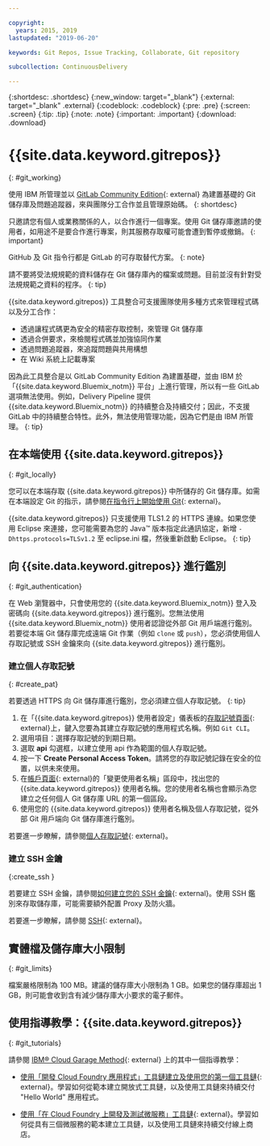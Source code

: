 ```yaml
---

copyright:
  years: 2015, 2019
lastupdated: "2019-06-20"

keywords: Git Repos, Issue Tracking, Collaborate, Git repository

subcollection: ContinuousDelivery

---
```


{:shortdesc: .shortdesc}
{:new_window: target="_blank"}
{:external: target="_blank" .external}
{:codeblock: .codeblock}
{:pre: .pre}
{:screen: .screen}
{:tip: .tip}
{:note: .note}
{:important: .important}
{:download: .download}

# {{site.data.keyword.gitrepos}}
{: #git_working}

使用 IBM 所管理並以 [GitLab Community Edition](https://about.gitlab.com/){: external} 為建置基礎的 Git 儲存庫及問題追蹤器，來與團隊分工合作並且管理原始碼。
{: shortdesc}

只邀請您有個人或業務關係的人，以合作進行一個專案。使用 Git 儲存庫邀請的使用者，如用途不是要合作進行專案，則其服務存取權可能會遭到暫停或撤銷。
{: important}

GitHub 及 Git 指令行都是 GitLab 的可存取替代方案。
{: note}

請不要將受法規規範的資料儲存在 Git 儲存庫內的檔案或問題。目前並沒有針對受法規規範之資料的程序。
{: tip}

{{site.data.keyword.gitrepos}} 工具整合可支援團隊使用多種方式來管理程式碼以及分工合作：
   * 透過讓程式碼更為安全的精密存取控制，來管理 Git 儲存庫
   * 透過合併要求，來檢閱程式碼並加強協同作業
   * 透過問題追蹤器，來追蹤問題與共用構想
   * 在 Wiki 系統上記載專案

因為此工具整合是以 GitLab Community Edition 為建置基礎，並由 IBM 於「{{site.data.keyword.Bluemix_notm}} 平台」上進行管理，所以有一些 GitLab 選項無法使用。例如，Delivery Pipeline 提供 {{site.data.keyword.Bluemix_notm}} 的持續整合及持續交付；因此，不支援 GitLab 中的持續整合特性。此外，無法使用管理功能，因為它們是由 IBM 所管理。
{: tip}


## 在本端使用 {{site.data.keyword.gitrepos}}
{: #git_locally}

您可以在本端存取 {{site.data.keyword.gitrepos}} 中所儲存的 Git 儲存庫。如需在本端設定 Git 的指示，請參閱[在指令行上開始使用 Git](https://us-south.git.cloud.ibm.com/help/gitlab-basics/start-using-git){: external}。

{{site.data.keyword.gitrepos}} 只支援使用 TLS1.2 的 HTTPS 連線。如果您使用 Eclipse 來連接，您可能需要為您的 Java&trade; 版本指定此通訊協定，新增 `-Dhttps.protocols=TLSv1.2` 至 eclipse.ini 檔，然後重新啟動 Eclipse。
{: tip}

## 向 {{site.data.keyword.gitrepos}} 進行鑑別
{: #git_authentication}

在 Web 瀏覽器中，只會使用您的 {{site.data.keyword.Bluemix_notm}} 登入及密碼向 {{site.data.keyword.gitrepos}} 進行鑑別。您無法使用 {{site.data.keyword.Bluemix_notm}} 使用者認證從外部 Git 用戶端進行鑑別。若要從本端 Git 儲存庫完成遠端 Git 作業（例如 `clone` 或 `push`），您必須使用個人存取記號或 SSH 金鑰來向 {{site.data.keyword.gitrepos}} 進行鑑別。

### 建立個人存取記號
{: #create_pat}

若要透過 HTTPS 向 Git 儲存庫進行鑑別，您必須建立個人存取記號。
{: tip}

1. 在「{{site.data.keyword.gitrepos}} 使用者設定」儀表板的[存取記號頁面](https://us-south.git.cloud.ibm.com/profile/personal_access_tokens){: external}上，鍵入您要為其建立存取記號的應用程式名稱。例如 `Git CLI`。
1. 選用項目：選擇存取記號的到期日期。
1. 選取 **api** 勾選框，以建立使用 api 作為範圍的個人存取記號。
1. 按一下 **Create Personal Access Token**。請將您的存取記號記錄在安全的位置，以供未來使用。
1. 在[帳戶頁面](https://us-south.git.cloud.ibm.com/profile/account){: external}的「變更使用者名稱」區段中，找出您的 {{site.data.keyword.gitrepos}} 使用者名稱。您的使用者名稱也會顯示為您建立之任何個人 Git 儲存庫 URL 的第一個區段。
1. 使用您的 {{site.data.keyword.gitrepos}} 使用者名稱及個人存取記號，從外部 Git 用戶端向 Git 儲存庫進行鑑別。

若要進一步瞭解，請參閱[個人存取記號](https://us-south.git.cloud.ibm.com/help/api/README.html#personal-access-tokens){: external}。

### 建立 SSH 金鑰  
{:create_ssh }

若要建立 SSH 金鑰，請參閱[如何建立您的 SSH 金鑰](https://us-south.git.cloud.ibm.com/help/gitlab-basics/create-your-ssh-keys){: external}。使用 SSH 鑑別來存取儲存庫，可能需要額外配置 Proxy 及防火牆。

若要進一步瞭解，請參閱 [SSH](https://us-south.git.cloud.ibm.com/help/ssh/README){: external}。

## 實體檔及儲存庫大小限制
{: #git_limits}

檔案嚴格限制為 100 MB。建議的儲存庫大小限制為 1 GB。如果您的儲存庫超出 1 GB，則可能會收到含有減少儲存庫大小要求的電子郵件。

## 使用指導教學：{{site.data.keyword.gitrepos}}
{: #git_tutorials}

請參閱 [IBM&reg; Cloud Garage Method](https://www.ibm.com/cloud/garage){: external} 上的其中一個指導教學：

  * [使用「開發 Cloud Foundry 應用程式」工具鏈建立及使用您的第一個工具鏈](https://www.ibm.com/cloud/garage/tutorials/introduce-develop-cloud-foundry-app-toolchain){: external}。學習如何從範本建立開放式工具鏈，以及使用工具鏈來持續交付 "Hello World" 應用程式。

  * [使用「在 Cloud Foundry 上開發及測試微服務」工具鏈](https://www.ibm.com/cloud/garage/tutorials/use-develop-test-microservices-on-cloud-foundry-toolchain){: external}。學習如何從具有三個微服務的範本建立工具鏈，以及使用工具鏈來持續交付線上商店。
